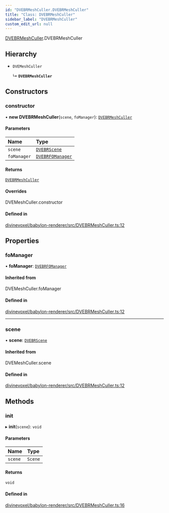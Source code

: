 ```yaml
---
id: "DVEBRMeshCuller.DVEBRMeshCuller"
title: "Class: DVEBRMeshCuller"
sidebar_label: "DVEBRMeshCuller"
custom_edit_url: null
---
```


[DVEBRMeshCuller](../modules/DVEBRMeshCuller.md).DVEBRMeshCuller

## Hierarchy

- `DVEMeshCuller`

  ↳ **`DVEBRMeshCuller`**

## Constructors

### constructor

• **new DVEBRMeshCuller**(`scene`, `foManager`): [`DVEBRMeshCuller`](DVEBRMeshCuller.DVEBRMeshCuller.md)

#### Parameters

| Name | Type |
| :------ | :------ |
| `scene` | [`DVEBRScene`](Scene_DVEBRScene.DVEBRScene.md) |
| `foManager` | [`DVEBRFOManager`](DVEBRFOManger.DVEBRFOManager.md) |

#### Returns

[`DVEBRMeshCuller`](DVEBRMeshCuller.DVEBRMeshCuller.md)

#### Overrides

DVEMeshCuller.constructor

#### Defined in

[divinevoxel/babylon-renderer/src/DVEBRMeshCuller.ts:12](https://github.com/lucasdamianjohnson/DivineVoxelEngine/blob/596fa7391478620ed460dfb4856ff0a763b91c49/divinevoxel/babylon-renderer/src/DVEBRMeshCuller.ts#L12)

## Properties

### foManager

• **foManager**: [`DVEBRFOManager`](DVEBRFOManger.DVEBRFOManager.md)

#### Inherited from

DVEMeshCuller.foManager

#### Defined in

[divinevoxel/babylon-renderer/src/DVEBRMeshCuller.ts:12](https://github.com/lucasdamianjohnson/DivineVoxelEngine/blob/596fa7391478620ed460dfb4856ff0a763b91c49/divinevoxel/babylon-renderer/src/DVEBRMeshCuller.ts#L12)

___

### scene

• **scene**: [`DVEBRScene`](Scene_DVEBRScene.DVEBRScene.md)

#### Inherited from

DVEMeshCuller.scene

#### Defined in

[divinevoxel/babylon-renderer/src/DVEBRMeshCuller.ts:12](https://github.com/lucasdamianjohnson/DivineVoxelEngine/blob/596fa7391478620ed460dfb4856ff0a763b91c49/divinevoxel/babylon-renderer/src/DVEBRMeshCuller.ts#L12)

## Methods

### init

▸ **init**(`scene`): `void`

#### Parameters

| Name | Type |
| :------ | :------ |
| `scene` | `Scene` |

#### Returns

`void`

#### Defined in

[divinevoxel/babylon-renderer/src/DVEBRMeshCuller.ts:16](https://github.com/lucasdamianjohnson/DivineVoxelEngine/blob/596fa7391478620ed460dfb4856ff0a763b91c49/divinevoxel/babylon-renderer/src/DVEBRMeshCuller.ts#L16)
